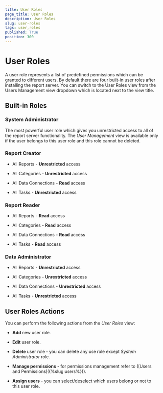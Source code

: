 ```yaml
---
title: User Roles
page_title: User Roles
description: User Roles
slug: user-roles
tags: user,roles
published: True
position: 300
---
```


# User Roles

A user role represents a list of predefined permissions which can be granted to different users. By default there are four built-in user roles after installing the report server.
You can switch to the User Roles view from the Users Management view dropdown which is located next to the view title.

## Built-in Roles

### System Administrator

The most powerful user role which gives you unrestricted access to all of the report server functionality. The *User Management* view is available only if the user belongs to this user role and this role cannot be deleted.

### Report Creator

-   All Reports - **Unrestricted** access

-   All Categories - **Unrestricted** access

-   All Data Connections - **Read** access

-   All Tasks - **Unrestricted** access

### Report Reader

-   All Reports - **Read** access

-   All Categories - **Read** access

-   All Data Connections - **Read** access

-   All Tasks - **Read** access

### Data Administrator

-   All Reports - **Unrestricted** access

-   All Categories - **Unrestricted** access

-   All Data Connections - **Unrestricted** access

-   All Tasks - **Unrestricted** access

## User Roles Actions
	
You can perform the following actions from the *User Roles* view:

-   **Add** new user role.

-   **Edit** user role.

-   **Delete** user role - you can delete any use role except *System
    Administrator* role.

-   **Manage permissions** - for permissions management refer to ([Users and Permissions]({%slug users%})).

-   **Assign users** - you can select/deselect which users belong or not
    to this user role.
